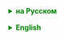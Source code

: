 <details style="margin-top: 16px">
  <summary style="cursor: pointer; color: green;"><b>на Русском</b></summary>

## Comparable, Comparator

### Зачем сравнивать объекты?
Сравнение объектов необходимо для того, чтобы мы могли организовать их в определенном порядке, что полезно для сортировки и поиска.

## Интерфейс Comparable
`Comparable` - это интерфейс, который должен реализовать объект для того, чтобы его можно было сравнивать с другими объектами того же типа.

```
public interface Comparable<T> {
    int compareTo(T o);
}
```

#### Использование Comparable в сортировках

Классы, реализующие интерфейс `Comparable`, должны реализовать метод `compareTo()`, который сравнивает объект с другим объектом того же типа.

```
public class Person implements Comparable<Person> {
    String name;
    int age;

    public Person(String name, int age) {
        this.name = name;
        this.age = age;
    }

    @Override
    public int compareTo(Person o) {
        return Integer.compare(this.age, o.age);
    }
}
```

#### Пример сортировки объектов с использованием Comparable
Давайте рассмотрим пример сортировки массива объектов класса `Person`:

```
Person[] persons = {
    new Person("Alice", 30),
    new Person("Bob", 25),
    new Person("Charlie", 35)
};

Arrays.sort(persons);
```

## Интерфейс Comparator

`Comparator` - это интерфейс, который определяет метод `compare()` для сравнения двух объектов.

```
public interface Comparator<T> {
    int compare(T o1, T o2);
}
```

### Использование Comparator в сортировках
Создадим собственный компаратор для класса `Person`, который будет сравнивать объекты по имени:

```
public class NameComparator implements Comparator<Person> {
    @Override
    public int compare(Person o1, Person o2) {
        return o1.name.compareTo(o2.name);
    }
}
```

### Реализация собственного Comparator

#### Пример сравнения пользовательских объектов
Создадим собственный компаратор для сортировки объектов класса `Person` по убыванию возраста:

```
public class AgeDescComparator implements Comparator<Person> {
    @Override
    public int compare(Person o1, Person o2) {
        return Integer.compare(o2.age, o1.age);
    }
}
```

#### Пример использования созданного компаратора для сортировки массива объектов `Person`:

```
Arrays.sort(persons, new AgeDescComparator());
```

## Анонимные классы

**Анонимный класс** в Java — это класс, который используется для создания объекта на лету, без явного объявления нового класса. Анонимные классы часто используются для реализации интерфейсов или расширения классов.
Анонимные классы часто используются, когда необходим одноразовый объект, и нет необходимости создавать отдельный именованный класс.


## Comparator как функциональный интерфейс
## Введение в функциональные интерфейсы

**Функциональные интерфейсы** - это особый тип интерфейсов в Java, которые имеют ровно один абстрактный метод. Они предоставляют абстрактное описание функции, которую можно реализовать в классе. В Java функциональные интерфейсы играют важную роль в контексте лямбда-выражений и функционального программирования.

- **Один абстрактный метод:**
  Главная особенность функциональных интерфейсов - наличие только одного абстрактного метода. Остальные методы могут быть как абстрактными, так и дефолтными или статическими, но их наличие не нарушает правило.


### Функциональный интерфейс Comparator
С Java 8 `Comparator` стал функциональным интерфейсом, что позволяет использовать лямбда-выражения для его реализации.

С Java 8 интерфейс `Comparator` был изменен для того, чтобы стать функциональным интерфейсом. Это означает, что теперь он имеет только один абстрактный метод `compare(T o1, T o2)`. Ранее `Comparator` содержал также методы для сравнения с null и для создания компараторов с различными сортировками, но все они стали методами по умолчанию (default methods), чтобы интерфейс оставался функциональным.

С изменением в Java 8, интерфейс `Comparator` теперь имеет только один абстрактный метод `compare(T o1, T o2)`, который принимает два объекта и возвращает целое число, указывающее на их отношение.


## Лямбда-выражения и Comparator


### Введение в лямбда-выражения:
- **Лямбда-выражения** - это способ краткой записи анонимных функций в Java.
- В лямбда-выражениях используется более компактный синтаксис для определения функций. Он включает параметры, стрелку **(->)** и тело функции.
- Лямбда-выражения были введены в Java 8 и являются одним из ключевых элементов функционального программирования в языке.

```
(parameters) -> expression
```

или

```
(parameters) -> { statements; }
```

Лямбда-выражения во многих случаях могут **заменить анонимные классы**, делая код более кратким и читаемым.

### Использование лямбда-выражений для создания компараторов:
- Лямбда-выражения могут упростить создание компараторов для сортировки объектов в Java.
- Вместо традиционного создания экземпляров анонимных классов компараторов, вы можете использовать лямбда-выражения для определения функции сравнения в одной строке.
- Лямбда-выражения позволяют передать компактные и читаемые правила сравнения объектов.


Пример использования лямбда-выражения для создания компаратора:

```
Comparator<Person> ageComparator = (p1, p2) -> Integer.compare(p1.age, p2.age);
Arrays.sort(persons, ageComparator);
```
Таким образом, мы можем создать компараторы на лету, что делает код более лаконичным и читаемым.


### Роль в лямбда-выражениях:
**Функциональные интерфейсы** предоставляют возможность создавать объекты, которые представляют собой реализацию одного абстрактного метода. Эти объекты могут быть переданы как аргументы методов, возвращены из методов, или использованы для создания лямбда-выражений.

### Роль в функциональном программировании:
Функциональные интерфейсы являются основой функционального программирования в Java. Они позволяют писать компактный и выразительный код с использованием лямбда-выражений, а также облегчают параллельное и асинхронное программирование.

</details>

<details style="margin-top: 16px">
  <summary style="cursor: pointer; color: green;"><b>English</b></summary>

Of course! Here's the translated lecture:

## Anonymous Classes

An **anonymous class** in Java is a class that is used to create an object on-the-fly, without explicitly declaring a new class. Anonymous classes are often used for implementing interfaces or extending classes.

## Comparator as a Functional Interface
## Introduction to Functional Interfaces

**Functional interfaces** are a special type of interface in Java that have exactly one abstract method. They provide an abstract description of a function that can be implemented in a class. In Java, functional interfaces play a crucial role in the context of lambda expressions and functional programming.

- **One abstract method:**
  The main feature of functional interfaces is the presence of only one abstract method. Other methods can be either abstract, default, or static, but their presence doesn't violate the rule.

### Functional Interface Comparator
With Java 8, the `Comparator` became a functional interface, allowing the use of lambda expressions for its implementation.

From Java 8, the `Comparator` interface was modified to become a functional interface. This means it now has only one abstract method `compare(T o1, T o2)`. Previously, `Comparator` also had methods for comparing with null and for creating comparators with different sortings, but they all became default methods so that the interface remained functional.

With the change in Java 8, the `Comparator` interface now has only one abstract method `compare(T o1, T o2)`, which takes two objects and returns an integer indicating their relation.

## Lambda Expressions and Comparator

### Introduction to Lambda Expressions:
- **Lambda expressions** are a way to briefly record anonymous functions in Java.
- Lambda expressions use a more compact syntax to define functions. It includes parameters, an arrow **(->)**, and a function body.
- Lambda expressions were introduced in Java 8 and are one of the key elements of functional programming in the language.

```
(parameters) -> expression
```

or

```
(parameters) -> { statements; }
```

### Using Lambda Expressions to Create Comparators:
- Lambda expressions can simplify the creation of comparators for sorting objects in Java.
- Instead of traditionally creating instances of anonymous class comparators, you can use lambda expressions to define a comparison function in one line.
- Lambda expressions allow you to pass compact and readable object comparison rules.

Example of using a lambda expression to create a comparator:

```
Comparator<Person> ageComparator = (p1, p2) -> Integer.compare(p1.age, p2.age);
Arrays.sort(persons, ageComparator);
```
Thus, we can create comparators on-the-fly, making the code more concise and readable.

### Role in Lambda Expressions:
**Functional interfaces** provide the ability to create objects that represent the implementation of one abstract method. These objects can be passed as method arguments, returned from methods, or used to create lambda expressions.

### Role in Functional Programming:
Functional interfaces are the foundation of functional programming in Java. They allow for writing compact and expressive code using lambda expressions, as well as facilitating parallel and asynchronous programming.

</details>